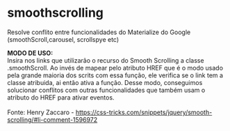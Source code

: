 # smoothscrolling
Resolve conflito entre funcionalidades do Materialize do Google (smoothScroll,carousel, scrollspye etc)

<strong>MODO DE USO:</strong><br />
Insira nos links que utilizarão o recurso do Smooth Scrolling a classe .smoothScroll. Ao invés de mapear pelo atributo HREF que é o modo usado pela grande maioria dos scrits com essa função, ele verifica se o link tem a classe atribuida, ai então ativa a função. 
Desse modo, conseguimos solucionar conflitos com outras funcionalidades que também usam o atributo do HREF para ativar eventos.
<br /><br />
Fonte: Henry Zaccaro - https://css-tricks.com/snippets/jquery/smooth-scrolling/#li-comment-1596972
